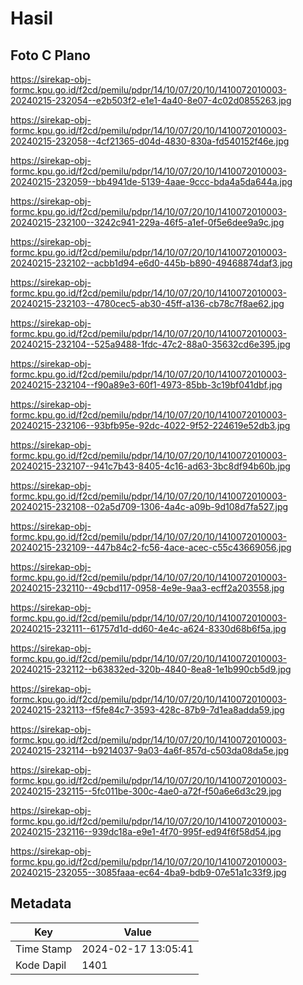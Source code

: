# Hasil

## Foto C Plano

https://sirekap-obj-formc.kpu.go.id/f2cd/pemilu/pdpr/14/10/07/20/10/1410072010003-20240215-232054--e2b503f2-e1e1-4a40-8e07-4c02d0855263.jpg

https://sirekap-obj-formc.kpu.go.id/f2cd/pemilu/pdpr/14/10/07/20/10/1410072010003-20240215-232058--4cf21365-d04d-4830-830a-fd540152f46e.jpg

https://sirekap-obj-formc.kpu.go.id/f2cd/pemilu/pdpr/14/10/07/20/10/1410072010003-20240215-232059--bb4941de-5139-4aae-9ccc-bda4a5da644a.jpg

https://sirekap-obj-formc.kpu.go.id/f2cd/pemilu/pdpr/14/10/07/20/10/1410072010003-20240215-232100--3242c941-229a-46f5-a1ef-0f5e6dee9a9c.jpg

https://sirekap-obj-formc.kpu.go.id/f2cd/pemilu/pdpr/14/10/07/20/10/1410072010003-20240215-232102--acbb1d94-e6d0-445b-b890-49468874daf3.jpg

https://sirekap-obj-formc.kpu.go.id/f2cd/pemilu/pdpr/14/10/07/20/10/1410072010003-20240215-232103--4780cec5-ab30-45ff-a136-cb78c7f8ae62.jpg

https://sirekap-obj-formc.kpu.go.id/f2cd/pemilu/pdpr/14/10/07/20/10/1410072010003-20240215-232104--525a9488-1fdc-47c2-88a0-35632cd6e395.jpg

https://sirekap-obj-formc.kpu.go.id/f2cd/pemilu/pdpr/14/10/07/20/10/1410072010003-20240215-232104--f90a89e3-60f1-4973-85bb-3c19bf041dbf.jpg

https://sirekap-obj-formc.kpu.go.id/f2cd/pemilu/pdpr/14/10/07/20/10/1410072010003-20240215-232106--93bfb95e-92dc-4022-9f52-224619e52db3.jpg

https://sirekap-obj-formc.kpu.go.id/f2cd/pemilu/pdpr/14/10/07/20/10/1410072010003-20240215-232107--941c7b43-8405-4c16-ad63-3bc8df94b60b.jpg

https://sirekap-obj-formc.kpu.go.id/f2cd/pemilu/pdpr/14/10/07/20/10/1410072010003-20240215-232108--02a5d709-1306-4a4c-a09b-9d108d7fa527.jpg

https://sirekap-obj-formc.kpu.go.id/f2cd/pemilu/pdpr/14/10/07/20/10/1410072010003-20240215-232109--447b84c2-fc56-4ace-acec-c55c43669056.jpg

https://sirekap-obj-formc.kpu.go.id/f2cd/pemilu/pdpr/14/10/07/20/10/1410072010003-20240215-232110--49cbd117-0958-4e9e-9aa3-ecff2a203558.jpg

https://sirekap-obj-formc.kpu.go.id/f2cd/pemilu/pdpr/14/10/07/20/10/1410072010003-20240215-232111--61757d1d-dd60-4e4c-a624-8330d68b6f5a.jpg

https://sirekap-obj-formc.kpu.go.id/f2cd/pemilu/pdpr/14/10/07/20/10/1410072010003-20240215-232112--b63832ed-320b-4840-8ea8-1e1b990cb5d9.jpg

https://sirekap-obj-formc.kpu.go.id/f2cd/pemilu/pdpr/14/10/07/20/10/1410072010003-20240215-232113--f5fe84c7-3593-428c-87b9-7d1ea8adda59.jpg

https://sirekap-obj-formc.kpu.go.id/f2cd/pemilu/pdpr/14/10/07/20/10/1410072010003-20240215-232114--b9214037-9a03-4a6f-857d-c503da08da5e.jpg

https://sirekap-obj-formc.kpu.go.id/f2cd/pemilu/pdpr/14/10/07/20/10/1410072010003-20240215-232115--5fc011be-300c-4ae0-a72f-f50a6e6d3c29.jpg

https://sirekap-obj-formc.kpu.go.id/f2cd/pemilu/pdpr/14/10/07/20/10/1410072010003-20240215-232116--939dc18a-e9e1-4f70-995f-ed94f6f58d54.jpg

https://sirekap-obj-formc.kpu.go.id/f2cd/pemilu/pdpr/14/10/07/20/10/1410072010003-20240215-232055--3085faaa-ec64-4ba9-bdb9-07e51a1c33f9.jpg


## Metadata

| Key        | Value               |
| ---------- | ------------------- |
| Time Stamp | 2024-02-17 13:05:41 |
| Kode Dapil | 1401                |



